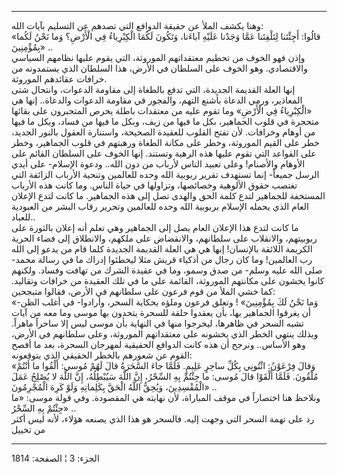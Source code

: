 ------------------------------------------------------------------------

وهنا يكشف الملأ عن حقيقة الدوافع التي تصدهم عن التسليم بآيات الله:  
«قالُوا: أَجِئْتَنا لِتَلْفِتَنا عَمَّا وَجَدْنا عَلَيْهِ آباءَنا، وَتَكُونَ لَكُمَا الْكِبْرِياءُ فِي
الْأَرْضِ؟ وَما نَحْنُ لَكُما بِمُؤْمِنِينَ» ..  
وإذن فهو الخوف من تحطيم معتقداتهم الموروثة، التي يقوم عليها نظامهم
السياسي والاقتصادي. وهو الخوف على السلطان في الأرض، هذا السلطان الذي
يستمدونه من خرافات عقائدهم الموروثة.  
إنها العلة القديمة الجديدة، التي تدفع بالطغاة إلى مقاومة الدعوات،
وانتحال شتى المعاذير، ورمي الدعاة بأشنع التهم، والفجور في مقاومة الدعوات
والدعاة.. إنها هي «الْكِبْرِياءُ فِي الْأَرْضِ» وما تقوم عليه من معتقدات باطلة
يحرص المتجبرون على بقائها متحجرة في قلوب الجماهير، بكل ما فيها من زيف،
وبكل ما فيها من فساد، وبكل ما فيها من أوهام وخرافات. لأن تفتح القلوب
للعقيدة الصحيحة، واستنارة العقول بالنور الجديد، خطر على القيم الموروثة،
وخطر على مكانة الطغاة ورهبتهم في قلوب الجماهير، وخطر على القواعد التي
تقوم عليها هذه الرهبة وتستند. إنها الخوف على السلطان القائم على الأوهام
والأصنام! وعلى تعبيد الناس لأرباب من دون الله.. ودعوة الإسلام- على أيدي
الرسل جميعاً- إنما تستهدف تقرير ربوبية الله وحده للعالمين وتنحية الأرباب
الزائفة التي تغتصب حقوق الألوهية وخصائصها، وتزاولها في حياة الناس. وما
كانت هذه الأرباب المستخفة للجماهير لتدع كلمة الحق والهدى تصل إلى هذه
الجماهير. ما كانت لتدع الإعلان العام الذي يحمله الإسلام بربوبية الله
وحده للعالمين وتحرير رقاب البشر من العبودية للعباد..  
ما كانت لتدع هذا الإعلان العام يصل إلى الجماهير وهي تعلم أنه إعلان
بالثورة على ربوبيتهم، والانقلاب على سلطانهم، والانقضاض على ملكهم،
والانطلاق إلى فضاء الحرية الكريمة اللائقة بالإنسان! إنها هي هي العلة
القديمة الجديدة كلما قام من يدعو إلى الله رب العالمين! وما كان رجال من
أذكياء قريش مثلا ليخطئوا إدراك ما في رسالة محمد- صلى الله عليه وسلم- من
صدق وسمو، وما في عقيدة الشرك من تهافت وفساد. ولكنهم كانوا يخشون على
مكانتهم الموروثة، القائمة على ما في تلك العقيدة من خرافات وتقاليد. كما
خشي الملأ من قوم فرعون على سلطانهم في الأرض، فقالوا متبجحين:  
«وَما نَحْنُ لَكَ بِمُؤْمِنِينَ» ! وتعلق فرعون وملؤه بحكاية السحر، وأرادوا- في أغلب
الظن- أن يغرقوا الجماهير بها، بأن يعقدوا حلقة للسحرة يتحدون بها موسى وما
معه من آيات تشبه السحر في ظاهرها، ليخرجوا منها في النهاية بأن موسى ليس
إلا ساحراً ماهراً. وبذلك ينتهي الخطر الذي يخشونه على معتقداتهم الموروثة،
وعلى سلطانهم في الأرض، وهو الأساس.. ونرجح أن هذه كانت الدوافع الحقيقية
لمهرجان السحرة، بعد ما أفصح القوم عن شعورهم بالخطر الحقيقي الذي
يتوقعونه:  
«وَقالَ فِرْعَوْنُ: ائْتُونِي بِكُلِّ ساحِرٍ عَلِيمٍ. فَلَمَّا جاءَ السَّحَرَةُ قالَ لَهُمْ مُوسى: أَلْقُوا
ما أَنْتُمْ مُلْقُونَ. فَلَمَّا أَلْقَوْا قالَ مُوسى: ما جِئْتُمْ بِهِ السِّحْرُ، إِنَّ اللَّهَ سَيُبْطِلُهُ، إِنَّ
اللَّهَ لا يُصْلِحُ عَمَلَ الْمُفْسِدِينَ، وَيُحِقُّ اللَّهُ الْحَقَّ بِكَلِماتِهِ وَلَوْ كَرِهَ الْمُجْرِمُونَ» ..  
ونلاحظ هنا اختصاراً في موقف المباراة، لأن نهايته هي المقصودة. وفي قولة
موسى: «ما جِئْتُمْ بِهِ السِّحْرُ» ..  
رد على تهمة السحر التي وجهت إليه. فالسحر هو هذا الذي يصنعه هؤلاء، لأنه
ليس أكثر من تخييل

------------------------------------------------------------------------

الجزء: 3 ¦ الصفحة: 1814
